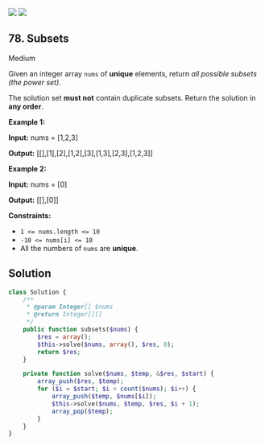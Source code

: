 [![](https://img.shields.io/github/stars/LeetCode-in-Php/LeetCode-in-Php?label=Stars&style=flat-square)](https://github.com/LeetCode-in-Php/LeetCode-in-Php)
[![](https://img.shields.io/github/forks/LeetCode-in-Php/LeetCode-in-Php?label=Fork%20me%20on%20GitHub%20&style=flat-square)](https://github.com/LeetCode-in-Php/LeetCode-in-Php/fork)

## 78\. Subsets

Medium

Given an integer array `nums` of **unique** elements, return _all possible subsets (the power set)_.

The solution set **must not** contain duplicate subsets. Return the solution in **any order**.

**Example 1:**

**Input:** nums = [1,2,3]

**Output:** [[],[1],[2],[1,2],[3],[1,3],[2,3],[1,2,3]] 

**Example 2:**

**Input:** nums = [0]

**Output:** [[],[0]] 

**Constraints:**

*   `1 <= nums.length <= 10`
*   `-10 <= nums[i] <= 10`
*   All the numbers of `nums` are **unique**.

## Solution

```php
class Solution {
    /**
     * @param Integer[] $nums
     * @return Integer[][]
     */
    public function subsets($nums) {
        $res = array();
        $this->solve($nums, array(), $res, 0);
        return $res;
    }

    private function solve($nums, $temp, &$res, $start) {
        array_push($res, $temp);
        for ($i = $start; $i < count($nums); $i++) {
            array_push($temp, $nums[$i]);
            $this->solve($nums, $temp, $res, $i + 1);
            array_pop($temp);
        }
    }
}
```